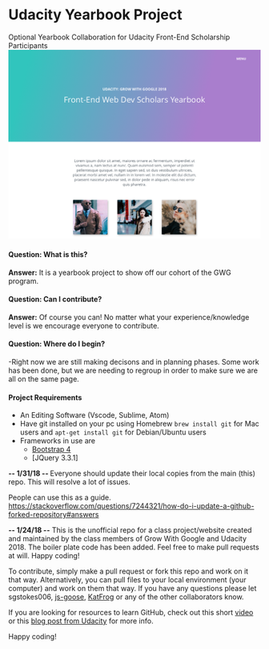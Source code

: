 # Udacity Yearbook Project
Optional Yearbook Collaboration for Udacity Front-End Scholarship Participants
![Home Screenshot](public/images/mockups/src.png?raw=true "screenshot")


#### Question:  What is this?
<p><strong>Answer:</strong> It is a yearbook project to show off our cohort of the GWG program.</p>

#### Question: Can I contribute?
<p><strong>Answer:</strong> Of course you can!  No matter what your experience/knowledge level is we encourage everyone to contribute.</p>

#### Question: Where do I begin?
-Right now we are still making decisons and in planning phases. Some work has been done, but we are needing to regroup in order to make sure we are all on the same page. 

#### Project Requirements  
- An Editing Software (Vscode, Sublime, Atom)
- Have git installed on your pc using Homebrew `brew install git` for Mac users and `apt-get install git` for Debian/Ubuntu users
- Frameworks in use are
  - [Bootstrap 4](https://getbootstrap.com)
  - [JQuery 3.3.1]


<strong>-- 1/31/18 -- </strong>
Everyone should update their local copies from the main (this) repo. This will resolve a lot of issues.

People can use this as a guide.
https://stackoverflow.com/questions/7244321/how-do-i-update-a-github-forked-repository#answers

<strong>-- 1/24/18 --</strong>
This is the unofficial repo for a class project/website created and maintained by the class members of Grow With Google and Udacity 2018.  The boiler plate code has been added.  Feel free to make pull requests at will. Happy coding!


To contribute, simply make a pull request or fork this repo and work on it that way.  Alternatively, you can pull files to your local environment (your computer) and work on them that way.  If you have any questions please let sgstokes006, <a href="https://github.com/JS-goose">js-goose</a>, <a href="https://github.com/KatFrog">KatFrog</a> or any of the other collaborators know.  

If you are looking for resources to learn GitHub, check out this short <a href="https://www.google.com/search?q=learning+to+use+github&oq=learning+to+use+git&aqs=chrome.1.69i57j0.4127j0j7&sourceid=chrome&ie=UTF-8#kpvalbx=0">video</a> or this <a href="https://blog.udacity.com/2015/06/a-beginners-git-github-tutorial.html">blog post from Udacity</a> for more info.

Happy coding!
